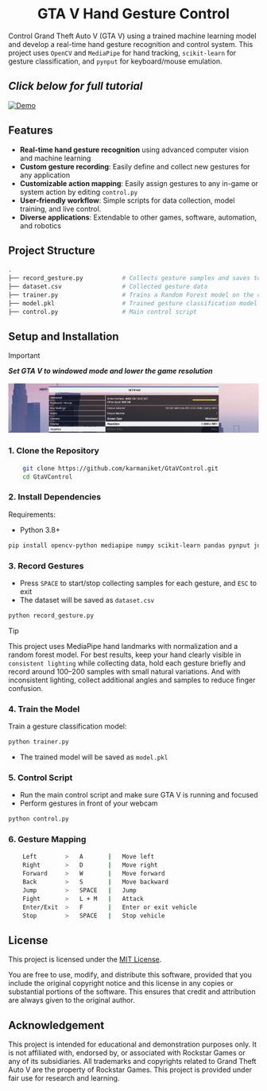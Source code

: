 <h1 align="center">GTA V Hand Gesture Control</h1>

Control Grand Theft Auto V (GTA V) using a trained machine learning model and develop a real-time hand gesture recognition and control system. This project uses `OpenCV` and `MediaPipe` for hand tracking, `scikit-learn` for gesture classification, and `pynput` for keyboard/mouse emulation.

## *Click below for full tutorial*

[![Demo](https://img.youtube.com/vi/nDHH-_-eN_k/maxresdefault.jpg)](https://youtu.be/nDHH-_-eN_k)

## Features

- **Real-time hand gesture recognition** using advanced computer vision and machine learning
- **Custom gesture recording**: Easily define and collect new gestures for any application
- **Customizable action mapping**: Easily assign gestures to any in-game or system action by editing `control.py`
- **User-friendly workflow**: Simple scripts for data collection, model training, and live control.
- **Diverse applications**: Extendable to other games, software, automation, and robotics

## Project Structure

```bash
.
├── record_gesture.py           # Collects gesture samples and saves to CSV
├── dataset.csv                 # Collected gesture data
├── trainer.py                  # Trains a Random Forest model on the collected data
├── model.pkl                   # Trained gesture classification model
├── control.py                  # Main control script
```

## Setup and Installation

> [!IMPORTANT]
> ***Set GTA V to windowed mode and lower the game resolution*** <br><br>
> ![image](resolution.png)

### 1. Clone the Repository

```bash
    git clone https://github.com/karmaniket/GtaVControl.git
    cd GtaVControl
```

### 2. Install Dependencies

Requirements:

- Python 3.8+
```sh
pip install opencv-python mediapipe numpy scikit-learn pandas pynput joblib
```

### 3. Record Gestures

- Press `SPACE` to start/stop collecting samples for each gesture, and `ESC` to exit
- The dataset will be saved as `dataset.csv`

```sh
python record_gesture.py
```

>[!TIP]
> This project uses MediaPipe hand landmarks with normalization and a random forest model. For best results, keep your hand clearly visible in `consistent lighting` while collecting data, hold each gesture briefly and record around 100–200 samples with small natural variations. And with inconsistent lighting, collect additional angles and samples to reduce finger confusion.

### 4. Train the Model

Train a gesture classification model:

```sh
python trainer.py
```
- The trained model will be saved as `model.pkl`

### 5. Control Script

- Run the main control script and make sure GTA V is running and focused
- Perform gestures in front of your webcam

```sh
python control.py
```

### 6. Gesture Mapping

```bash
    Left        >   A       |   Move left
    Right       >   D       |   Move right
    Forward     >   W       |   Move forward
    Back        >   S       |   Move backward
    Jump        >   SPACE   |   Jump
    Fight       >   L + M   |   Attack
    Enter/Exit  >   F       |   Enter or exit vehicle
    Stop        >   SPACE   |   Stop vehicle
```

## License

This project is licensed under the [MIT License](LICENSE).

You are free to use, modify, and distribute this software, provided that you include the original copyright notice and this license in any copies or substantial portions of the software. This ensures that credit and attribution are always given to the original author.

## Acknowledgement

This project is intended for educational and demonstration purposes only. It is not affiliated with, endorsed by, or associated with Rockstar Games or any of its subsidiaries. All trademarks and copyrights related to Grand Theft Auto V are the property of Rockstar Games. This project is provided under fair use for research and learning.
